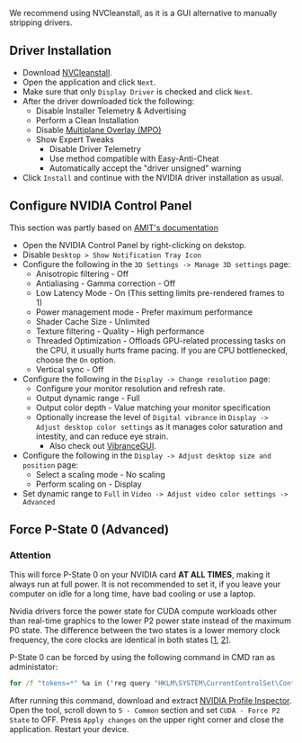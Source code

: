 We recommend using NVCleanstall, as it is a GUI alternative to manually stripping drivers.

## Driver Installation

- Download [NVCleanstall](https://www.techpowerup.com/download/techpowerup-nvcleanstall).
- Open the application and click ``Next``.
- Make sure that only ``Display Driver`` is checked and click ``Next``.
- After the driver downloaded tick the following:
    - Disable Installer Telemetry & Advertising
    - Perform a Clean Installation
    - Disable [Multiplane Overlay (MPO)](https://docs.atlasos.net/Getting%20started/Post-Installation/Drivers/GPU/AMD/#disable-multi-plane-overlay-mpo)
    - Show Expert Tweaks
        - Disable Driver Telemetry
        - Use method compatible with Easy-Anti-Cheat
        - Automatically accept the "driver unsigned" warning
- Click ``Install`` and continue with the NVIDIA driver installation as usual.

## Configure NVIDIA Control Panel

This section was partly based on [AMIT's documentation](https://github.com/amitxv/PC-Tuning/blob/main/docs/configure-nvidia.md)

- Open the NVIDIA Control Panel by right-clicking on dekstop.
- Disable ``Desktop > Show Notification Tray Icon``
- Configure the following in the ``3D Settings -> Manage 3D settings`` page:
    - Anisotropic filtering - Off
    - Antialiasing - Gamma correction - Off
    - Low Latency Mode - On (This setting limits pre-rendered frames to 1)
    - Power management mode - Prefer maximum performance
    - Shader Cache Size - Unlimited
    - Texture filtering - Quality - High performance
    - Threaded Optimization - Offloads GPU-related processing tasks on the CPU, it usually hurts frame pacing. If you are CPU bottlenecked, choose the ``On`` option.
    - Vertical sync - Off
- Configure the following in the ``Display -> Change resolution`` page:
    - Configure your monitor resolution and refresh rate.
    - Output dynamic range - Full
    - Output color depth - Value matching your monitor specification
    - Optionally increase the level of ``Digital vibrance`` in ``Display -> Adjust desktop color settings`` as it manages color saturation and intestity, and can reduce eye strain.
      - Also check out [VibranceGUI](https://vibrancegui.com).
- Configure the following in the ``Display -> Adjust desktop size and position`` page:
    - Select a scaling mode - No scaling
    - Perform scaling on - Display
- Set dynamic range to ``Full`` in ``Video -> Adjust video color settings -> Advanced``

## Force P-State 0 (Advanced)

### Attention

This will force P-State 0 on your NVIDIA card **AT ALL TIMES**, making it always run at full power.
It is not recommended to set it, if you leave your computer on idle for a long time, have bad cooling or use a laptop.

Nvidia drivers force the power state for CUDA compute workloads other than real-time graphics to the lower P2 power state instead of the maximum P0 state. The difference between the two states is a lower memory clock frequency, the core clocks are identical in both states [[1](https://github.com/djdallmann/GamingPCSetup/blob/master/CONTENT/RESEARCH/WINDRIVERS/README.md#q-is-there-a-registry-setting-that-can-force-your-display-adapter-to-remain-at-its-highest-performance-state-pstate-p0), [2](https://forums.developer.nvidia.com/t/one-weird-trick-to-get-a-maxwell-v2-gpu-to-reach-its-max-memory-clock/40153)].

P-State 0 can be forced by using the following command in CMD ran as administator:
```bat
for /f "tokens=*" %a in ('reg query "HKLM\SYSTEM\CurrentControlSet\Control\Class\{4d36e968-e325-11ce-bfc1-08002be10318}" /t REG_SZ /s /e /f "NVIDIA" ^| findstr "HK"') do (reg add "%a" /v "DisableDynamicPstate" /t REG_DWORD /d "1" /f)
```

After running this command, download and extract [NVIDIA Profile Inspector](https://github.com/Orbmu2k/nvidiaProfileInspector). Open the tool, scroll down to ``5 - Common`` section and set ``CUDA - Force P2 State`` to OFF. Press ``Apply changes`` on the upper right corner and close the application. Restart your device.
